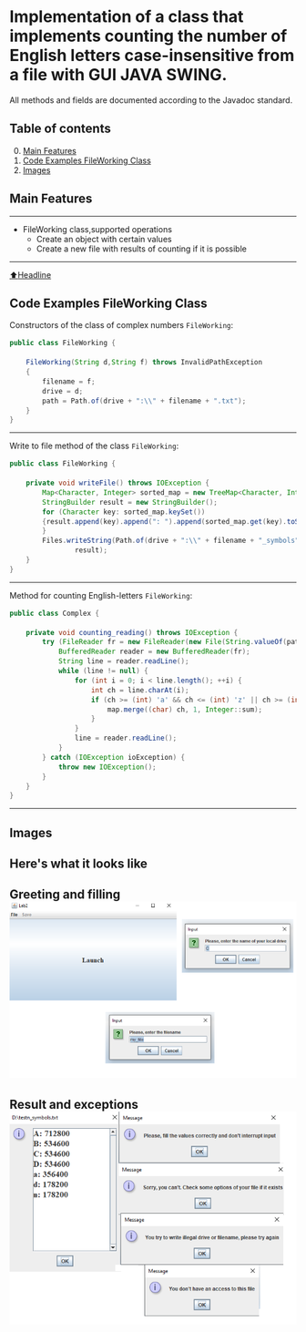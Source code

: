 # Implementation of a class that implements counting the number of English letters case-insensitive from a file  with GUI JAVA SWING.
All methods and fields are documented according to the Javadoc standard.

## Table of contents

0. [Main Features](#Main-features)
1. [Code Examples FileWorking Class](#Code-Examples-Complex-Class)
2. [Images](#Images)

## Main Features
____
- FileWorking class,supported operations
    - Create an object with certain values
    - Create a new file with results of counting if it is possible
____
[:arrow_up:Headline](#Headline)

## Code Examples FileWorking Class
Constructors of the class of complex numbers `FileWorking`:
```Java
public class FileWorking {

    FileWorking(String d,String f) throws InvalidPathException
    {
        filename = f;
        drive = d;
        path = Path.of(drive + ":\\" + filename + ".txt");
    }
}
```
____
Write to file method of the class `FileWorking`:
```Java
public class FileWorking {

    private void writeFile() throws IOException {
        Map<Character, Integer> sorted_map = new TreeMap<Character, Integer>(map);
        StringBuilder result = new StringBuilder();
        for (Character key: sorted_map.keySet()) 
        {result.append(key).append(": ").append(sorted_map.get(key).toString()).append('\n');
        }
        Files.writeString(Path.of(drive + ":\\" + filename + "_symbols"+ ".txt"),
                result);
    }
}
```
____
Method for counting English-letters `FileWorking`:
```Java
public class Complex {

    private void counting_reading() throws IOException {
        try (FileReader fr = new FileReader(new File(String.valueOf(path)))) {
            BufferedReader reader = new BufferedReader(fr);
            String line = reader.readLine();
            while (line != null) {
                for (int i = 0; i < line.length(); ++i) {
                    int ch = line.charAt(i);
                    if (ch >= (int) 'a' && ch <= (int) 'z' || ch >= (int) 'A' && ch <= (int) 'Z') {
                        map.merge((char) ch, 1, Integer::sum);
                    }
                }
                line = reader.readLine();
            }
        } catch (IOException ioException) {
            throw new IOException();
        }
    }
}
```
____
## Images
Here's what it looks like
----
Greeting and filling
![initial](images/creating_filling.png)
----
Result and exceptions
![creating](images/result_exceptions.png)
----
